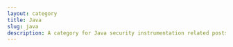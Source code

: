 ```yaml
---
layout: category
title: Java
slug: java
description: A category for Java security instrumentation related posts.
---
```

